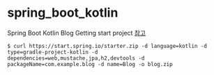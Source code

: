 # spring_boot_kotlin

Spring Boot Kotlin Blog Getting start project
[참고](https://spring.io/guides/tutorials/spring-boot-kotlin/)

```
$ curl https://start.spring.io/starter.zip -d language=kotlin -d type=gradle-project-kotlin -d dependencies=web,mustache,jpa,h2,devtools -d packageName=com.example.blog -d name=Blog -o blog.zip
```
